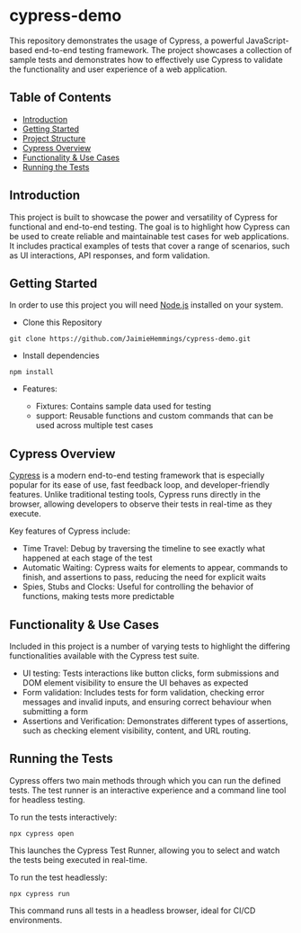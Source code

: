 # cypress-demo
 
This repository demonstrates the usage of Cypress, a powerful JavaScript-based end-to-end testing framework. The project showcases a collection of sample tests and demonstrates how to effectively use Cypress to validate the functionality and user experience of a web application.

## Table of Contents

- [Introduction](#introduction)
- [Getting Started](#getting-started)
- [Project Structure](#project-structure)
- [Cypress Overview](#cypress-overview)
- [Functionality & Use Cases](#functionality--use-cases)
- [Running the Tests](#running-the-tests)

## Introduction

This project is built to showcase the power and versatility of Cypress for functional and end-to-end testing. The goal is to highlight how Cypress can be used to create reliable and maintainable test cases for web applications. It includes practical examples of tests that cover a range of scenarios, such as UI interactions, API responses, and form validation.

## Getting Started

In order to use this project you will need [Node.js](https://nodejs.org/en) installed on your system.

- Clone this Repository

```git clone https://github.com/JaimieHemmings/cypress-demo.git```

- Install dependencies

```npm install```

- Features:

  - Fixtures: Contains sample data used for testing
  - support: Reusable functions and custom commands that can be used across multiple test cases

## Cypress Overview

[Cypress](https://www.cypress.io/) is a modern end-to-end testing framework that is especially popular for its ease of use, fast feedback loop, and developer-friendly features. Unlike traditional testing tools, Cypress runs directly in the browser, allowing developers to observe their tests in real-time as they execute.

Key features of Cypress include:

  - Time Travel: Debug by traversing the timeline to see exactly what happened at each stage of the test
  - Automatic Waiting: Cypress waits for elements to appear, commands to finish, and assertions to pass, reducing the need for explicit waits
  - Spies, Stubs and Clocks: Useful for controlling the behavior of functions, making tests more predictable

## Functionality & Use Cases

Included in this project is a number of varying tests to highlight the differing functionalities available with the Cypress test suite.

  - UI testing: Tests interactions like button clicks, form submissions and DOM element visibility to ensure the UI behaves as expected
  - Form validation: Includes tests for form validation, checking error messages and invalid inputs, and ensuring correct behaviour when submitting a form
  - Assertions and Verification: Demonstrates different types of assertions, such as checking element visibility, content, and URL routing.

## Running the Tests

Cypress offers two main methods through which you can run the defined tests. The test runner is an interactive experience and a command line tool for headless testing.

To run the tests interactively:

```npx cypress open```

This launches the Cypress Test Runner, allowing you to select and watch the tests being executed in real-time.

To run the test headlessly:

```npx cypress run```

This command runs all tests in a headless browser, ideal for CI/CD environments.



